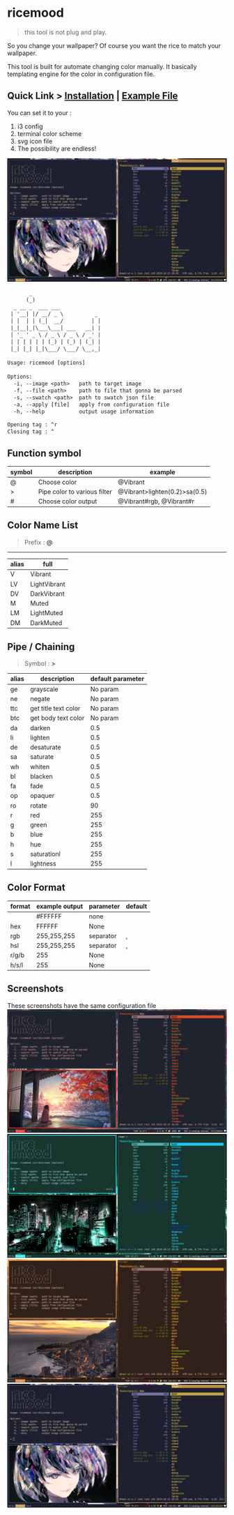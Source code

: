 # ricemood
> this tool is not plug and play.

So you change your wallpaper? Of course you want the rice to match your wallpaper.

This tool is built for automate changing color manually. It basically templating engine for the color in configuration file.

## Quick Link > [Installation]() | [Example File](sample/)

You can set it to your :

1. i3 config
2. terminal color scheme
3. svg icon file
4. The possibility are endless!

![sample6](sample/example-6.png)

```
       _
      (_)
  _ __ _  ___ ___
 | '__| |/ __/ _ \          _
 | |  | | (_|  __/         | |
 |_|__|_|\___\___| ___   __| |
 | '_ ' _ \ / _ \ / _ \ / _' |
 | | | | | | (_) | (_) | (_| |
 |_| |_| |_|\___/ \___/ \__,_|

Usage: ricemood [options]

Options:
  -i, --image <path>   path to target image
  -f, --file <path>    path to file that gonna be parsed 
  -s, --swatch <path>  path to swatch json file 
  -a, --apply [file]   apply from configuration file
  -h, --help           output usage information
```
```
Opening tag : ^r  
Closing tag : ^
```


## Function symbol

| symbol | description                  | example                       |
| ------ | ---------------------------- | ----------------------------- |
| @      | Choose color                 | @Vibrant                      |
| >      | Pipe color to various filter | @Vibrant>lighten(0.2)>sa(0.5) |
| #      | Choose color output          | @Vibrant#rgb, @Vibrant#r      |

## Color Name List

> Prefix : **@**

---

| alias | full         |
| ----- | ------------ |
| V     | Vibrant      |
| LV    | LightVibrant |
| DV    | DarkVibrant  |
| M     | Muted        |
| LM    | LightMuted   |
| DM    | DarkMuted    |

## Pipe / Chaining

> Symbol : **>**

| alias | description          | default parameter |
| ----- | -------------------- | ----------------- |
| ge    | grayscale            | No param          |
| ne    | negate               | No param          |
| ttc   | get title text color | No param          |
| btc   | get body text color  | No param          |
| da    | darken               | 0.5               |
| li    | lighten              | 0.5               |
| de    | desaturate           | 0.5               |
| sa    | saturate             | 0.5               |
| wh    | whiten               | 0.5               |
| bl    | blacken              | 0.5               |
| fa    | fade                 | 0.5               |
| op    | opaquer              | 0.5               |
| ro    | rotate               | 90                |
| r     | red                  | 255               |
| g     | green                | 255               |
| b     | blue                 | 255               |
| h     | hue                  | 255               |
| s     | saturationl          | 255               |
| l     | lightness            | 255               |

## Color Format

| format | example output | parameter | default |
| ------ | -------------- | --------- | ------- |
|        | #FFFFFF        | none      |
| hex    | FFFFFF         | None      |
| rgb    | 255,255,255    | separator | ,       |
| hsl    | 255,255,255    | separator | ,       |
| r/g/b  | 255            | None      |
| h/s/l  | 255            | None      |

## Screenshots

These screenshots have the same configuration file
![sample1](sample/example-1.png)
![sample1](sample/example-3.png)
![sample1](sample/example-5.png)
![sample1](sample/example-6.png)
```
